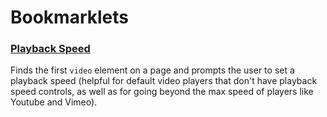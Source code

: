 # Bookmarklets

<h3><a href='javascript: (function () {var speed = prompt("Enter new playback speed"); document.querySelector("video").playbackRate = parseFloat(speed); })();'>Playback Speed</a></h3>

Finds the first `video` element on a page and prompts the user to set a playback speed (helpful for default video players that don't have playback speed controls, as well as for going beyond the max speed of players like Youtube and Vimeo).
